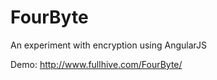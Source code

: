 # FourByte
An experiment with encryption using AngularJS

Demo: <a href="http://www.fullhive.com/FourByte/">http://www.fullhive.com/FourByte/</a>
